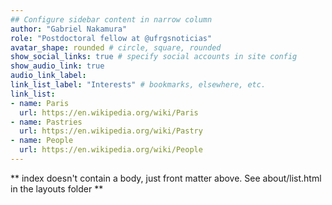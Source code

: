 ```yaml
---
## Configure sidebar content in narrow column
author: "Gabriel Nakamura"
role: "Postdoctoral fellow at @ufrgsnoticias"
avatar_shape: rounded # circle, square, rounded
show_social_links: true # specify social accounts in site config
show_audio_link: true
audio_link_label: 
link_list_label: "Interests" # bookmarks, elsewhere, etc.
link_list:
- name: Paris
  url: https://en.wikipedia.org/wiki/Paris
- name: Pastries
  url: https://en.wikipedia.org/wiki/Pastry
- name: People
  url: https://en.wikipedia.org/wiki/People
---
```


** index doesn't contain a body, just front matter above.
See about/list.html in the layouts folder **
